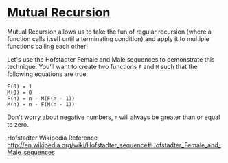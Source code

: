 # [Mutual Recursion](https://www.codewars.com/kata/mutual-recursion "https://www.codewars.com/kata/53a1eac7e0afd3ad3300008b")

Mutual Recursion allows us to take the fun of regular recursion (where a function calls itself until a terminating condition) and apply it
to multiple functions calling each other!

Let's use the Hofstadter Female and Male sequences to demonstrate this technique. You'll want to create two functions `F` and `M` such that
the following equations are true:

```
F(0) = 1
M(0) = 0
F(n) = n - M(F(n - 1))
M(n) = n - F(M(n - 1))
```

Don't worry about negative numbers, `n` will always be greater than or equal to zero.

Hofstadter Wikipedia Reference http://en.wikipedia.org/wiki/Hofstadter_sequence#Hofstadter_Female_and_Male_sequences